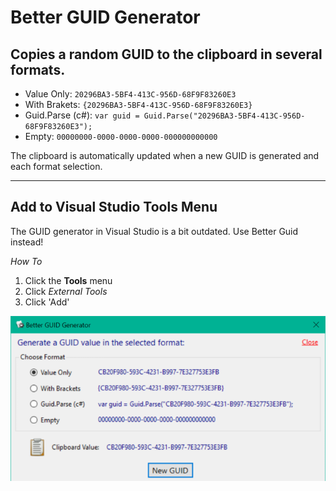 # Better GUID Generator

## Copies a random GUID to the clipboard in several formats.

- Value Only: `20296BA3-5BF4-413C-956D-68F9F83260E3`
- With Brakets: `{20296BA3-5BF4-413C-956D-68F9F83260E3}`
- Guid.Parse (c#): `var guid = Guid.Parse("20296BA3-5BF4-413C-956D-68F9F83260E3");`
- Empty: `00000000-0000-0000-0000-000000000000`

The clipboard is automatically updated when a new GUID is generated and each format selection.

___

## Add to Visual Studio Tools Menu

The GUID generator in Visual Studio is a bit outdated. Use Better Guid instead!

*How To*
1. Click the **Tools** menu
2. Click _External Tools_
3. Click 'Add'

![Better GUID](https://github.com/CJPrindle/BetterGuid/blob/master/BetterGuid.png "Better GUID")
